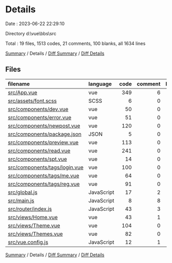 # Details

Date : 2023-06-22 22:29:10

Directory d:\\vue\\bbs\\src

Total : 19 files,  1513 codes, 21 comments, 100 blanks, all 1634 lines

[Summary](results.md) / Details / [Diff Summary](diff.md) / [Diff Details](diff-details.md)

## Files
| filename | language | code | comment | blank | total |
| :--- | :--- | ---: | ---: | ---: | ---: |
| [src/App.vue](/src/App.vue) | vue | 349 | 6 | 13 | 368 |
| [src/assets/font.scss](/src/assets/font.scss) | SCSS | 6 | 0 | 0 | 6 |
| [src/components/dev.vue](/src/components/dev.vue) | vue | 50 | 0 | 6 | 56 |
| [src/components/error.vue](/src/components/error.vue) | vue | 51 | 0 | 6 | 57 |
| [src/components/newpost.vue](/src/components/newpost.vue) | vue | 120 | 0 | 8 | 128 |
| [src/components/package.json](/src/components/package.json) | JSON | 5 | 0 | 1 | 6 |
| [src/components/preview.vue](/src/components/preview.vue) | vue | 113 | 0 | 5 | 118 |
| [src/components/read.vue](/src/components/read.vue) | vue | 241 | 0 | 9 | 250 |
| [src/components/spt.vue](/src/components/spt.vue) | vue | 14 | 0 | 6 | 20 |
| [src/components/tags/login.vue](/src/components/tags/login.vue) | vue | 100 | 0 | 8 | 108 |
| [src/components/tags/me.vue](/src/components/tags/me.vue) | vue | 64 | 0 | 7 | 71 |
| [src/components/tags/reg.vue](/src/components/tags/reg.vue) | vue | 91 | 0 | 8 | 99 |
| [src/global.js](/src/global.js) | JavaScript | 17 | 2 | 1 | 20 |
| [src/main.js](/src/main.js) | JavaScript | 8 | 8 | 2 | 18 |
| [src/router/index.js](/src/router/index.js) | JavaScript | 43 | 3 | 4 | 50 |
| [src/views/Home.vue](/src/views/Home.vue) | vue | 43 | 1 | 4 | 48 |
| [src/views/Theme.vue](/src/views/Theme.vue) | vue | 104 | 0 | 4 | 108 |
| [src/views/Themes.vue](/src/views/Themes.vue) | vue | 82 | 0 | 7 | 89 |
| [src/vue.config.js](/src/vue.config.js) | JavaScript | 12 | 1 | 1 | 14 |

[Summary](results.md) / Details / [Diff Summary](diff.md) / [Diff Details](diff-details.md)